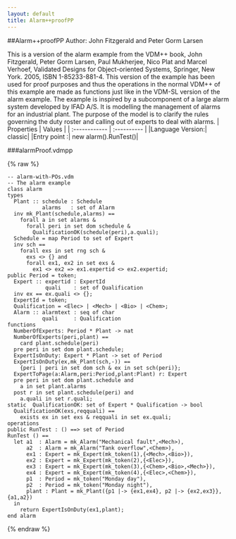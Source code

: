 ```yaml
---
layout: default
title: Alarm++proofPP
---
```


##Alarm++proofPP
Author: John Fitzgerald and Peter Gorm Larsen


This is a version of the alarm example from the VDM++ book, John 
Fitzgerald, Peter Gorm Larsen, Paul Mukherjee, Nico Plat and Marcel 
Verhoef, Validated Designs for Object-oriented Systems, Springer, 
New York. 2005, ISBN 1-85233-881-4. This version of the example has 
been used for proof purposes and thus the operations in the normal 
VDM++ of this example are made as functions just like in the VDM-SL
version of the alarm example. The example is inspired by a subcomponent 
of a large alarm system developed by IFAD A/S. It is modelling the 
management of alarms for an industrial plant. The purpose of the 
model is to clarify the rules governing the duty roster and calling 
out of experts to deal with alarms. 
| Properties | Values          |
| :------------ | :---------- |
|Language Version:| classic|
|Entry point     :| new alarm().RunTest()|


###alarmProof.vdmpp

{% raw %}
~~~
-- alarm-with-POs.vdm-- The alarm example class alarm
types
  Plant :: schedule : Schedule           alarms   : set of Alarm  inv mk_Plant(schedule,alarms) ==    forall a in set alarms &      forall peri in set dom schedule &        QualificationOK(schedule(peri),a.quali);
  Schedule = map Period to set of Expert  inv sch ==    forall exs in set rng sch &      exs <> {} and      forall ex1, ex2 in set exs &        ex1 <> ex2 => ex1.expertid <> ex2.expertid;
public Period = token;
  Expert :: expertid : ExpertId            quali    : set of Qualification  inv ex == ex.quali <> {};
  ExpertId = token;
  Qualification = <Elec> | <Mech> | <Bio> | <Chem>;
  Alarm :: alarmtext : seq of char           quali     : Qualification
functions
  NumberOfExperts: Period * Plant -> nat  NumberOfExperts(peri,plant) ==    card plant.schedule(peri)  pre peri in set dom plant.schedule;
  ExpertIsOnDuty: Expert * Plant -> set of Period  ExpertIsOnDuty(ex,mk_Plant(sch,-)) ==    {peri | peri in set dom sch & ex in set sch(peri)};
  ExpertToPage(a:Alarm,peri:Period,plant:Plant) r: Expert  pre peri in set dom plant.schedule and    a in set plant.alarms  post r in set plant.schedule(peri) and    a.quali in set r.quali;
static  QualificationOK: set of Expert * Qualification -> bool  QualificationOK(exs,reqquali) ==    exists ex in set exs & reqquali in set ex.quali;
operations
public RunTest : () ==> set of PeriodRunTest () ==  let a1  : Alarm = mk_Alarm("Mechanical fault",<Mech>),      a2  : Alarm = mk_Alarm("Tank overflow",<Chem>),      ex1 : Expert = mk_Expert(mk_token(1),{<Mech>,<Bio>}),      ex2 : Expert = mk_Expert(mk_token(2),{<Elec>}),      ex3 : Expert = mk_Expert(mk_token(3),{<Chem>,<Bio>,<Mech>}),      ex4 : Expert = mk_Expert(mk_token(4),{<Elec>,<Chem>}),      p1  : Period = mk_token("Monday day"),      p2  : Period = mk_token("Monday night"),      plant : Plant = mk_Plant({p1 |-> {ex1,ex4}, p2 |-> {ex2,ex3}},{a1,a2})         in    return ExpertIsOnDuty(ex1,plant);
end alarm

~~~
{% endraw %}

